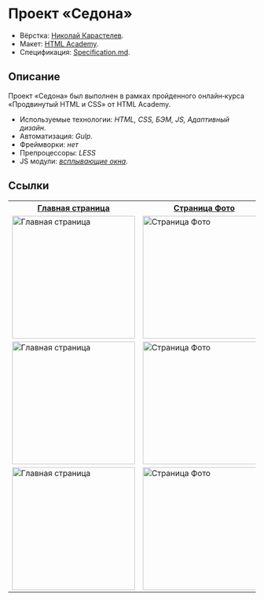 # Проект «Седона»

* Вёрстка: [Николай Карастелев](https://github.com/bini1988).
* Макет: [HTML Academy](https://htmlacademy.ru).
* Спецификация: [Specification.md](https://github.com/bini1988/sedona/blob/master/Specification.md).

## Описание
Проект «Седона» был выполнен в рамках пройденного онлайн‑курса «Продвинутый HTML и CSS» от HTML Academy.

* Используемые технологии: _HTML, CSS, БЭМ, JS, Адаптивный дизайн_.
* Автоматизация: _Gulp_.
* Фреймворки: _нет_
* Препроцессоры: _LESS_
* JS модули: _[всплывающие окна](https://github.com/bini1988/sedona/blob/master/js/app.js)_.

## Ссылки

<table>
  <tr>
    <th><a href="http://bini1988.github.io/sedona/index.html">Главная страница</a></th>
    <th><a href="http://bini1988.github.io/sedona/photo.html">Страница Фото</a></th>
    <th><a href="http://bini1988.github.io/sedona/form.html">Страница Форма</a></th>
  </tr>
  <tr valign="top">
    <td>
      <a href="https://cloud.githubusercontent.com/assets/8654155/23339724/22f59f66-fc39-11e6-96ce-468454eba2d3.png" target="_blank">
        <img src="https://cloud.githubusercontent.com/assets/8654155/23339724/22f59f66-fc39-11e6-96ce-468454eba2d3.png" width="250" alt="Главная страница">
      </a>
    </td>
    <td>
      <a href="https://cloud.githubusercontent.com/assets/8654155/23339729/3c855304-fc39-11e6-9c9b-0aed94c8f2c1.png" target="_blank"><img src="https://cloud.githubusercontent.com/assets/8654155/23339729/3c855304-fc39-11e6-9c9b-0aed94c8f2c1.png" width="250" alt="Страница Фото"></a>
    </td>
    <td>
      <a href="https://cloud.githubusercontent.com/assets/8654155/23339738/6ab906c6-fc39-11e6-875e-286ff3579e95.png" target="_blank"><img src="https://cloud.githubusercontent.com/assets/8654155/23339738/6ab906c6-fc39-11e6-875e-286ff3579e95.png" width="250" alt="Страница Форма"></a>
    </td>
  </tr>
  <tr valign="top">
    <td>
      <a href="https://cloud.githubusercontent.com/assets/8654155/23339720/1fcadda6-fc39-11e6-9a2f-6712ac075151.png" target="_blank">
        <img src="https://cloud.githubusercontent.com/assets/8654155/23339720/1fcadda6-fc39-11e6-9a2f-6712ac075151.png" width="250" alt="Главная страница">
      </a>
    </td>
    <td>
      <a href="https://cloud.githubusercontent.com/assets/8654155/23339728/387f76fe-fc39-11e6-8302-d8919e4a84ac.png" target="_blank"><img src="https://cloud.githubusercontent.com/assets/8654155/23339728/387f76fe-fc39-11e6-8302-d8919e4a84ac.png" width="250" alt="Страница Фото"></a>
    </td>
    <td>
      <a href="https://cloud.githubusercontent.com/assets/8654155/23339735/653bad8e-fc39-11e6-9946-e0bc99ddcc41.png" target="_blank"><img src="https://cloud.githubusercontent.com/assets/8654155/23339735/653bad8e-fc39-11e6-9946-e0bc99ddcc41.png" width="250" alt="Страница Форма"></a>
    </td>
  </tr>
  <tr valign="top">
    <td>
      <a href="https://cloud.githubusercontent.com/assets/8654155/23339718/1aec234e-fc39-11e6-97e5-3cef19ad93af.png" target="_blank">
        <img src="https://cloud.githubusercontent.com/assets/8654155/23339718/1aec234e-fc39-11e6-97e5-3cef19ad93af.png" width="250" alt="Главная страница">
      </a>
    </td>
    <td>
      <a href="https://cloud.githubusercontent.com/assets/8654155/23339727/35d5e654-fc39-11e6-97ac-cdd6a71304f4.png" target="_blank"><img src="https://cloud.githubusercontent.com/assets/8654155/23339727/35d5e654-fc39-11e6-97ac-cdd6a71304f4.png" width="250" alt="Страница Фото"></a>
    </td>
    <td>
      <a href="https://cloud.githubusercontent.com/assets/8654155/23339733/5dd12e0c-fc39-11e6-90f4-41df75674454.png" target="_blank"><img src="https://cloud.githubusercontent.com/assets/8654155/23339733/5dd12e0c-fc39-11e6-90f4-41df75674454.png" width="250" alt="Страница Форма"></a>
    </td>
  </tr>
</table>

